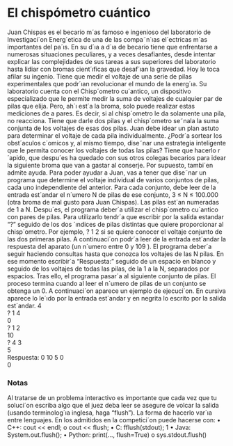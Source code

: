 # El chispómetro cuántico

Juan Chispas es el becario m´as famoso e ingenioso del laboratorio de Investigaci´on Energ´etica de una de las compa˜n´ıas el´ectricas m´as importantes
del pa´ıs. En su d´ıa a d´ıa de becario tiene que enfrentarse a numerosas
situaciones peculiares, y a veces desafiantes, desde intentar explicar las
complejidades de sus tareas a sus superiores del laboratorio hasta lidiar
con bromas cient´ıficas que desaf´ıan la gravedad.
Hoy le toca afilar su ingenio. Tiene que medir el voltaje de una serie
de pilas experimentales que podr´ıan revolucionar el mundo de la energ´ıa.
Su laboratorio cuenta con el Chisp´ometro cu´antico, un dispositivo especializado que le permite medir la suma de voltajes de cualquier par de pilas
que elija. Pero, ah´ı est´a la broma, solo puede realizar estas mediciones de
a pares. Es decir, si al chisp´ometro le da solamente una pila, no reacciona.
Tiene que darle dos pilas y el chisp´ometro se˜nala la suma conjunta de los voltajes de esas dos pilas.
Juan debe idear un plan astuto para determinar el voltaje de cada pila individualmente. ¿Podr´a
sortear los obst´aculos c´omicos y, al mismo tiempo, dise˜nar una estrategia inteligente que le permita
conocer los voltajes de todas las pilas? Tiene que hacerlo r´apido, que despu´es ha quedado con sus otros
colegas becarios para idear la siguiente broma que van a gastar al conserje. Por supuesto, tambi´en admite
ayuda.
Para poder ayudar a Juan, vas a tener que dise˜nar un programa que determine el voltaje individual
de varios conjuntos de pilas, cada uno independiente del anterior. Para cada conjunto, debe leer de la
entrada est´andar el n´umero N de pilas de ese conjunto, 3 ≤ N ≤ 100.000 (otra broma de mal gusto para
Juan Chispas). Las pilas est´an numeradas de 1 a N. Despu´es, el programa deber´a utilizar el chisp´ometro
cu´antico con pares de pilas. Para utilizarlo tendr´a que escribir por la salida estandar “?” seguido de los
dos ´ındices de pilas distintas que quiere proporcionar al chisp´ometro. Por ejemplo, ? 1 2 si se quiere
conocer el voltaje conjunto de las dos primeras pilas. A continuaci´on podr´a leer de la entrada est´andar
la respuesta del aparato (un n´umero entre 0 y 109
). El programa deber´a seguir haciendo consultas hasta
que conozca los voltajes de las N pilas. En ese momento escribir´a “Respuesta:” seguido de un espacio
en blanco y seguido de los voltajes de todas las pilas, de la 1 a la N, separados por espacios. Tras ello,
el programa pasar´a al siguiente conjunto de pilas. El proceso termina cuando al leer el n´umero de pilas
de un conjunto se obtenga un 0.
A continuaci´on aparece un ejemplo de ejecuci´on. En cursiva aparece lo le´ıdo por la entrada est´andar
y en negrita lo escrito por la salida est´andar.
4  
? 1 4  
0  
? 1 2  
10  
? 4 3  
5  
Respuesta: 0 10 5 0  
0

### Notas

Al tratarse de un problema interactivo es importante que cada vez que tu soluci´on escriba algo que
el juez deba leer se asegure de volcar la salida (usando terminolog´ıa inglesa, haga “flush”). La forma de
hacerlo var´ıa entre lenguajes. En los admitidos en la competici´on puede hacerse con:
• C++: cout << endl; o cout << flush;
• C: fflush(stdout);
1
• Java: System.out.flush();
• Python: print(..., flush=True) o sys.stdout.flush()
